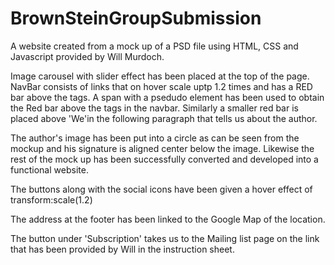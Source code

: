 # BrownSteinGroupSubmission
A website created from a mock up of a PSD file using HTML, CSS and Javascript provided by Will Murdoch.

Image carousel with slider effect has been placed at the top of the page.
NavBar consists of links that on hover scale uptp 1.2 times and has a RED bar above the <a> tags.
A span with a psedudo element has been used to obtain the Red bar above the <a> tags in the navbar.
Similarly a smaller red bar is placed above 'We'in the following paragraph that tells us about the author.

The author's image has been put into a circle as can be seen from the mockup and his signature is aligned center below the image.
Likewise the rest of the mock up has been successfully converted and developed into a functional website.

The buttons along with the social icons have been given a hover effect of transform:scale(1.2)

The address at the footer has been linked to the Google Map of the location.

The button under 'Subscription' takes us to the Mailing list page on the link that has been provided by Will in the instruction sheet.
